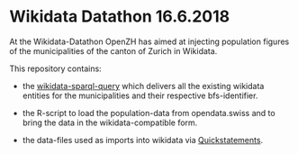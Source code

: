 # Wikidata Datathon 16.6.2018

At the Wikidata-Datathon OpenZH has aimed at injecting population figures of the municipalities of the canton of Zurich in Wikidata.

This repository contains:

- the [wikidata-sparql-query](https://query.wikidata.org/#SELECT%20%3FitemDescription%20%3Fitem%20%3FGemeindenummer_in_der_Schweiz%20%3FitemLabel%20WHERE%20%7B%0A%3Fitem%20wdt%3AP771%20%3Fcoord.%0ASERVICE%20wikibase%3Alabel%20%7B%20bd%3AserviceParam%20wikibase%3Alanguage%20%22%5BAUTO_LANGUAGE%5D%2Cen%22.%20%7D%0A%3Fitem%20wdt%3AP31%20wd%3AQ70208.%0AOPTIONAL%20%7B%20%3Fitem%20wdt%3AP771%20%3FGemeindenummer_in_der_Schweiz.%20%7D%0A%3Fitem%20wdt%3AP131%20wd%3AQ11943.%20%7D%20limit%20300) which delivers all the existing wikidata entities for the municipalities and their respective bfs-identifier.

- the R-script to load the population-data from opendata.swiss and to bring the data in the wikidata-compatible form.

- the data-files used as imports into wikidata via [Quickstatements](https://tools.wmflabs.org/quickstatements/).


